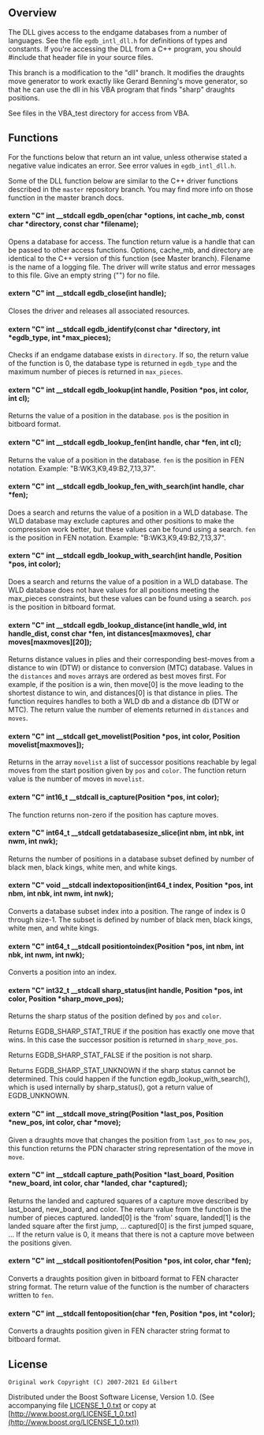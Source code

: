 ## Overview 

The DLL gives access to the endgame databases from a number of languages. See the file `egdb_intl_dll.h` for definitions of types and constants. If you're accessing the DLL from a C++ program, you should #include that header file in your source files.

This branch is a modification to the "dll" branch. It modifies the draughts move generator to work exactly like Gerard Benning's move generator, so that he can use the dll in his VBA program that finds "sharp" draughts positions.

See files in the VBA_test directory for access from VBA.

## Functions
For the functions below that return an int value, unless otherwise stated a negative value indicates an error. See error values in `egdb_intl_dll.h`.

Some of the DLL function below are similar to the C++ driver functions described in the `master` repository branch. You may find more info on those function in the master branch docs.
#### extern "C" int __stdcall egdb_open(char *options, int cache_mb, const char *directory, const char *filename);
Opens a database for access. The function return value is a handle that can be passed to other access functions.
Options, cache_mb, and directory are identical to the C++ version of this function (see Master branch).
Filename is the name of a logging file. The driver will write status and error messages to this file. Give an empty string ("") for no file.
#### extern "C" int __stdcall egdb_close(int handle);
Closes the driver and releases all associated resources. 
#### extern "C" int __stdcall egdb_identify(const char *directory, int *egdb_type, int *max_pieces);
Checks if an endgame database exists in `directory`. If so, the return value of the function is 0, the database type is returned in `egdb_type` and the maximum number of pieces is returned in `max_pieces`.
#### extern "C" int __stdcall egdb_lookup(int handle, Position *pos, int color, int cl);
Returns the value of a position in the database. `pos` is the position in bitboard format.
#### extern "C" int __stdcall egdb_lookup_fen(int handle, char *fen, int cl);
Returns the value of a position in the database. `fen` is the position in FEN notation. Example: "B:WK3,K9,49:B2,7,13,37".
#### extern "C" int __stdcall egdb_lookup_fen_with_search(int handle, char *fen);
Does a search and returns the value of a position in a WLD database. The WLD database may exclude captures and other positions to make the compression work better, but these values can be found using a search.
`fen` is the position in FEN notation. Example: "B:WK3,K9,49:B2,7,13,37".
#### extern "C" int __stdcall egdb_lookup_with_search(int handle, Position *pos, int color);
Does a search and returns the value of a position in a WLD database. The WLD database does not have values for all positions meeting the max_pieces constraints, but these values can be found using a search.
`pos` is the position in bitboard format.
#### extern "C" int __stdcall egdb_lookup_distance(int handle_wld, int handle_dist, const char *fen, int distances[maxmoves], char moves[maxmoves][20]);
Returns distance values in plies and their corresponding best-moves from a distance to win (DTW) or distance to conversion (MTC) database. Values in the `distances` and  `moves` arrays are ordered as best moves first. For example, if the position is a win, then move[0] is the move leading to the shortest distance to win, and distances[0] is that distance in plies. The function requires handles to both a WLD db and a distance db (DTW or MTC).
The return value the number of elements returned in `distances` and `moves`.
#### extern "C" int __stdcall get_movelist(Position *pos, int color, Position movelist[maxmoves]);
Returns in the array `movelist` a list of successor positions reachable by legal moves from the start position given by `pos` and `color`. The function return value is the number of moves in `movelist`.
#### extern "C" int16_t __stdcall is_capture(Position *pos, int color);
The function returns non-zero if the position has capture moves.
#### extern "C" int64_t __stdcall getdatabasesize_slice(int nbm, int nbk, int nwm, int nwk);
Returns the number of positions in a database subset defined by number of black men, black kings, white men, and white kings.
#### extern "C" void __stdcall indextoposition(int64_t index, Position *pos, int nbm, int nbk, int nwm, int nwk);
Converts a database subset index into a position. The range of index is 0 through size-1. The subset is defined by number of black men, black kings, white men, and white kings.
#### extern "C" int64_t __stdcall positiontoindex(Position *pos, int nbm, int nbk, int nwm, int nwk);
Converts a position into an index.
#### extern "C" int32_t __stdcall sharp_status(int handle, Position *pos, int color, Position *sharp_move_pos);
Returns the sharp status of the position defined by `pos` and `color`.

Returns EGDB_SHARP_STAT_TRUE if the position has exactly one move that wins. In this case the successor position is returned in `sharp_move_pos`.

Returns EGDB_SHARP_STAT_FALSE if the position is not sharp.

Returns EGDB_SHARP_STAT_UNKNOWN if the sharp status cannot be determined. This could happen if the function egdb_lookup_with_search(), which is used internally by sharp_status(), got a return value of EGDB_UNKNOWN.
#### extern "C" int __stdcall move_string(Position *last_pos, Position *new_pos, int color, char *move);
Given a draughts move that changes the position from `last_pos` to `new_pos`, this function returns the PDN character string representation of the move in `move`.
#### extern "C" int __stdcall capture_path(Position *last_board, Position *new_board, int color, char *landed, char *captured);
Returns the landed and captured squares of a capture move described by last_board, new_board, and color. The return value from the function is the number of pieces captured. landed[0] is the 'from' square, landed[1] is the landed square after the first jump, ... captured[0] is the first jumped square, ... If the return value is 0, it means that there is not a capture move between the positions given.
#### extern "C" int __stdcall positiontofen(Position *pos, int color, char *fen);
Converts a draughts position given in bitboard format to FEN character string format. The return value of the function is the number of characters written to `fen`.
#### extern "C" int __stdcall fentoposition(char *fen, Position *pos, int *color);
Converts a draughts position given in FEN character string format to bitboard format.
## License

    Original work Copyright (C) 2007-2021 Ed Gilbert

Distributed under the Boost Software License, Version 1.0.
(See accompanying file [LICENSE_1_0.txt](LICENSE_1_0.txt) or copy at
[http://www.boost.org/LICENSE_1_0.txt](http://www.boost.org/LICENSE_1_0.txt))
